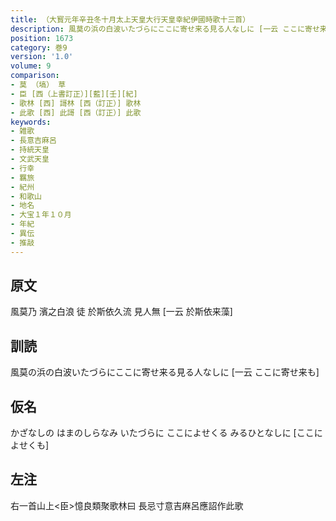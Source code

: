 ```yaml
---
title: （大寳元年辛丑冬十月太上天皇大行天皇幸紀伊國時歌十三首）
description: 風莫の浜の白波いたづらにここに寄せ来る見る人なしに [一云 ここに寄せ来も]
position: 1673
category: 巻9
version: '1.0'
volume: 9
comparison:
- 莫 （塙） 草
- 臣 [西（上書訂正）][藍][壬][紀]
- 歌林 [西] 謌林 [西（訂正）] 歌林
- 此歌 [西] 此謌 [西（訂正）] 此歌
keywords:
- 雑歌
- 長意吉麻呂
- 持統天皇
- 文武天皇
- 行幸
- 羈旅
- 紀州
- 和歌山
- 地名
- 大宝１年１０月
- 年紀
- 異伝
- 推敲
---
```


## 原文

風莫乃 濱之白浪 徒 於斯依久流 見人無 [一云 於斯依来藻]

## 訓読

風莫の浜の白波いたづらにここに寄せ来る見る人なしに [一云 ここに寄せ来も]

## 仮名

かざなしの はまのしらなみ いたづらに ここによせくる みるひとなしに [ここによせくも]

## 左注

右一首山上<臣>憶良類聚歌林曰 長忌寸意吉麻呂應詔作此歌
